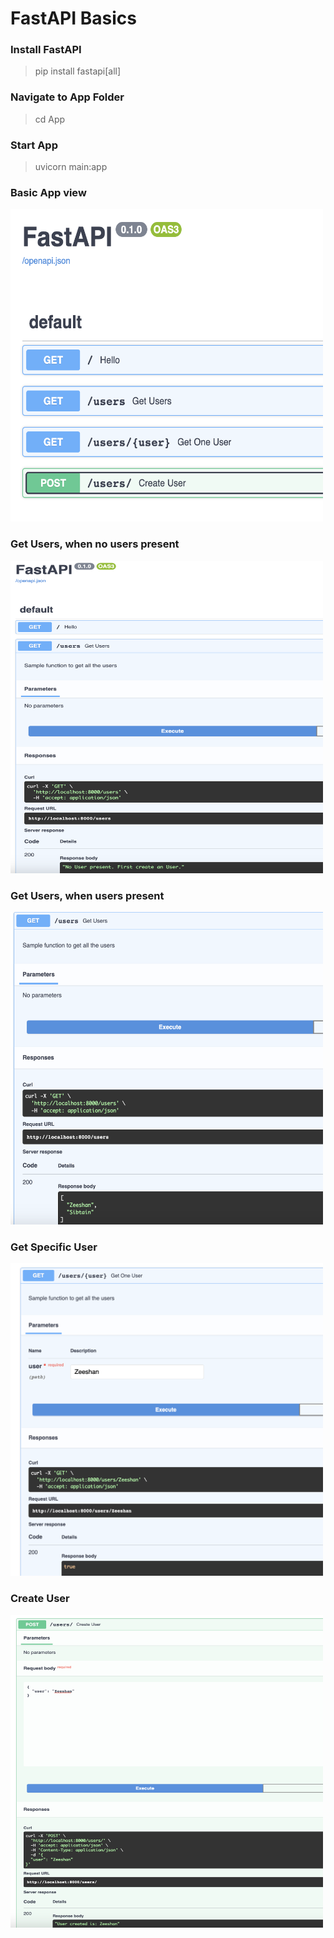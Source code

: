 # FastAPI Basics

### Install FastAPI
> pip install fastapi[all]

### Navigate to App Folder
> cd App
 
### Start App
> uvicorn main:app



### Basic App view
<img src="./images/basic_app.png" alt="basic_app" width="500" height="500"/>

### Get Users, when no users present
<img src="./images/get_no_users.png" alt="get_no_users" width="500" height="500"/>

### Get Users, when users present
<img src="./images/get_all_users.png" alt="get_all_users" width="500" height="500"/>

### Get Specific User
<img src="./images/get_specific_user.png" alt="get_specific_user" width="500" height="500"/>

### Create User
<img src="./images/create_user.png" alt="create_user" width="500" height="500"/>
